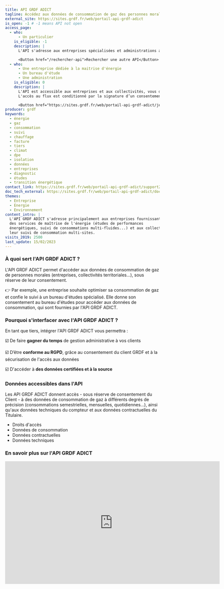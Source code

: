```yaml
---
title: API GRDF ADICT
tagline: Accédez aux données de consommation de gaz des personnes morales clientes de GRDF en tant que tiers
external_site: https://sites.grdf.fr/web/portail-api-grdf-adict
is_open: -1 # -1 means API not open
access_page:
  - who:
      - Un particulier
    is_eligible: -1
    description: |
      L'API s'adresse aux entreprises spécialisées et administrations ayant obtenu le consentement du titulaire.

      <Button href="/rechercher-api">Rechercher une autre API</Button>
  - who:
      - Une entreprise dédiée à la maitrise d'énergie
      - Un bureau d'étude
      - Une administration
    is_eligible: 0
    description: |
      L'API est accessible aux entreprises et aux collectivités, vous devrez créer un compte pour accéder à l'API.
      L'accès au flux est conditionné par la signature d’un consentement du titulaire.

      <Button href="https://sites.grdf.fr/web/portail-api-grdf-adict/je-souhaite-souscrire-aux-services-grdf-adict">Demander un accès</Button>
producer: grdf
keywords:
  - énergie
  - gaz
  - consommation
  - suivi
  - chauffage
  - facture
  - tiers
  - climat
  - dpe
  - isolation
  - données
  - entreprises
  - diagnostic
  - études
  - transition énergétique
contact_link: https://sites.grdf.fr/web/portail-api-grdf-adict/support2
doc_tech_external: https://sites.grdf.fr/web/portail-api-grdf-adict/documentation-grdf-adict
themes:
  - Entreprise
  - Energie
  - Environnement
content_intro: |
  L'API GRDF ADICT s'adresse principalement aux entreprises fournissant
  des services de maîtrise de l'énergie (études de performances
  énergétiques, suivi de consommations multi-fluides...) et aux collectivités ou groupes privés désireux d'industrialiser
  leur suivi de consommation multi-sites.
visits_2019: 2500
last_update: 15/02/2023
---
```


### À quoi sert l'API GRDF ADICT ?

L'API GRDF ADICT permet d'accéder aux données de consommation de gaz de personnes morales (entreprises, collectivités territoriales...), sous réserve de leur consentement.

👉 Par exemple, une entreprise souhaite optimiser sa consommation de gaz et confie le suivi à un bureau d'études spécialisé. Elle donne son consentement au bureau d'études pour accéder aux données de consommation, qui sont fournies par l'API GRDF ADICT.

### Pourquoi s'interfacer avec l'API GRDF ADICT ?

En tant que tiers, intégrer l'API GRDF ADICT vous permettra :

☑️ De faire **gagner du temps** de gestion administrative à vos clients

☑️ D’être **conforme au RGPD**, grâce au consentement du client GRDF et à la sécurisation de l'accès aux données

☑️ D'accéder à **des données certifiées et à la source**

### Données accessibles dans l'API

Les API GRDF ADICT donnent accès - sous réserve de consentement du Client - à des données de consommation de gaz à différents degrés de précision (consommations semestrielles, mensuelles, quotidiennes...), ainsi qu'aux données techniques du compteur et aux données contractuelles du Titulaire.

- Droits d'accès
- Données de consommation
- Données contractuelles
- Données techniques

### En savoir plus sur l'API GRDF ADICT

<iframe width="700" height="400" src="https://www.youtube.com/embed/0aI2pt0EPx4" title="YouTube video player" frameborder="0" allow="accelerometer; autoplay; clipboard-write; encrypted-media; gyroscope; picture-in-picture; web-share" allowfullscreen></iframe>
